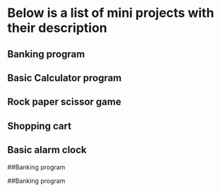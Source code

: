 # Below is a list of mini projects with their description

## Banking program


## Basic Calculator program

## Rock paper scissor game


## Shopping cart


## Basic alarm clock 

##Banking program

##Banking program


